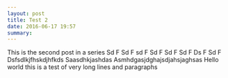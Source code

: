 ```yaml
---
layout: post
title: Test 2
date: 2016-06-17 19:57
summary: 
---
```

This is the second post in a series 
Sd
F
Sd
F
sd
F
Sd
F
Sd
F
Sd
F
Ds
F
Sd
F
Dsfsdlkjfhskdjhfkds
Saasdhkjashdas
Asmhdgasjdghajsdjahsjaghsas
Hello world this is a test of very long lines and paragraphs

